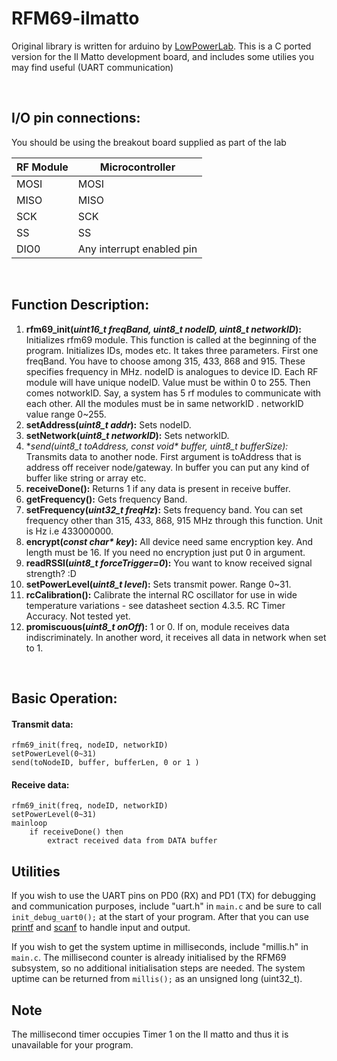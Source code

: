 # RFM69-ilmatto #
Original library is written for arduino by [LowPowerLab](https://github.com/LowPowerLab/RFM69). This is a C ported version for the Il Matto development board, and includes some utilies you may find useful (UART communication)

</br>

## I/O pin connections: ##

You should be using the breakout board supplied as part of the lab

| RF Module | Microcontroller |
| --------- | --------------- |
|MOSI |	MOSI |
| MISO | MISO |
| SCK | SCK |
| SS | SS |
| DIO0 | Any interrupt enabled pin |

</br>

## Function Description: ##

1.	**rfm69_init(*uint16_t freqBand, uint8_t nodeID, uint8_t networkID*):** Initializes rfm69 module. This function is called at the beginning of the program. Initializes IDs, modes etc. It takes three parameters. First one freqBand. You have to choose among 315, 433, 868 and 915. These specifies frequency in MHz. nodeID is analogues to device ID. Each RF module will have unique nodeID. Value must be within 0 to 255. Then comes notworkID. Say, a system has 5 rf modules to communicate with each other. All the modules must be in same networkID . networkID value range 0~255.
2.	**setAddress(*uint8_t addr*):** Sets nodeID.
3.	**setNetwork(*uint8_t networkID*):** Sets networkID.
4.	**send(*uint8_t toAddress, const void\* buffer, uint8_t bufferSize):** Transmits data to another node. First argument is toAddress that is address off receiver node/gateway. In buffer you can put any kind of buffer like string or array etc.
5.	**receiveDone():**  Returns 1 if any data is present in receive buffer.
6.	**getFrequency():** Gets frequency Band.
7.	**setFrequency(*uint32_t freqHz*):** Sets frequency band. You can set frequency other than 315, 433, 868, 915 MHz through this function. Unit is Hz i.e 433000000. 
8.	**encrypt(*const char\* key*):** All device need same encryption key. And length must be 16. If you need no encryption just put 0 in argument. 
9.	**readRSSI(*uint8_t forceTrigger=0*):** You want to know received signal strength? :D
10.	**setPowerLevel(*uint8_t level*):** Sets transmit power. Range 0~31.
11.	**rcCalibration():** Calibrate the internal RC oscillator for use in wide temperature variations - see datasheet section 4.3.5. RC Timer Accuracy. Not tested yet.
12.	**promiscuous(*uint8_t onOff*):** 1 or 0. If on, module receives data indiscriminately. In another word, it receives all data in network when set to 1.

</br>

## Basic Operation: ##
#### Transmit data: ####

```
rfm69_init(freq, nodeID, networkID)
setPowerLevel(0~31)
send(toNodeID, buffer, bufferLen, 0 or 1 )
```

#### Receive data: ####

```
rfm69_init(freq, nodeID, networkID)
setPowerLevel(0~31)
mainloop
    if receiveDone() then
        extract received data from DATA buffer
```

## Utilities

If you wish to use the UART pins on PD0 (RX) and PD1 (TX) for debugging and communication purposes, include "uart.h" in `main.c` and be sure to call `init_debug_uart0();` at the start of your program. After that you can use [printf](https://www.geeksforgeeks.org/printf-in-c/) and [scanf](https://www.geeksforgeeks.org/scanf-in-c/) to handle input and output.

If you wish to get the system uptime in milliseconds, include "millis.h" in `main.c`. The millisecond counter is already initialised by the RFM69 subsystem, so no additional initialisation steps are needed. The system uptime can be returned from `millis();` as an unsigned long (uint32_t).


## Note
The millisecond timer occupies Timer 1 on the Il matto and thus it is unavailable for your program.